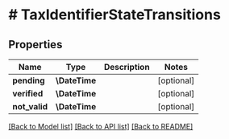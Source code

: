 # # TaxIdentifierStateTransitions

## Properties

Name | Type | Description | Notes
------------ | ------------- | ------------- | -------------
**pending** | **\DateTime** |  | [optional]
**verified** | **\DateTime** |  | [optional]
**not_valid** | **\DateTime** |  | [optional]

[[Back to Model list]](../../README.md#models) [[Back to API list]](../../README.md#endpoints) [[Back to README]](../../README.md)
